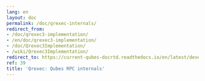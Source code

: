 ```yaml
---
lang: en
layout: doc
permalink: /doc/qrexec-internals/
redirect_from:
- /doc/qrexec3-implementation/
- /en/doc/qrexec3-implementation/
- /doc/Qrexec3Implementation/
- /wiki/Qrexec3Implementation/
redirect_to: https://current-qubes-docrtd.readthedocs.io/en/latest/developer/services/qrexec-internals.html
ref: 39
title: 'Qrexec: Qubes RPC internals'
---
```

